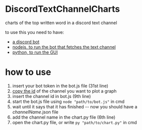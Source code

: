 # DiscordTextChannelCharts
charts of the top written word in a discord text channel 

to use this you need to have:
 - [a discord bot](https://discord.com/developers/applications)
 - [nodejs, to run the bot that fetches the text channel](https://nodejs.org/en/download/)
 - [python, to run the GUI](https://www.python.org/downloads/)


# how to use

1) insert your bot token in the bot.js file (31st line)
2) [copy the id](https://discordia.me/en/developer-mode) of the channel you want to plot a graph
3) insert the channel id in bot.js (9th line)
4) start the bot.js file using `node "path/to/bot.js"` in cmd
5) wait until it says that it has finished
-- now you should have a *channelName*.json file
6) add the channel name in the chart.py file (6th line)
7) open the chart.py file, or write `py "path/to/chart.py"` in cmd

